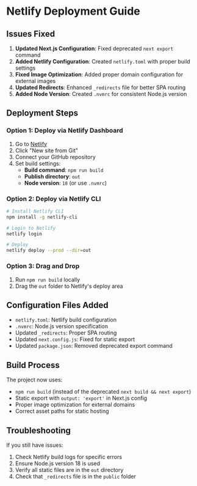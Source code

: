 # Netlify Deployment Guide

## Issues Fixed

1. **Updated Next.js Configuration**: Fixed deprecated `next export` command
2. **Added Netlify Configuration**: Created `netlify.toml` with proper build settings
3. **Fixed Image Optimization**: Added proper domain configuration for external images
4. **Updated Redirects**: Enhanced `_redirects` file for better SPA routing
5. **Added Node Version**: Created `.nvmrc` for consistent Node.js version

## Deployment Steps

### Option 1: Deploy via Netlify Dashboard

1. Go to [Netlify](https://netlify.com)
2. Click "New site from Git"
3. Connect your GitHub repository
4. Set build settings:
   - **Build command**: `npm run build`
   - **Publish directory**: `out`
   - **Node version**: `18` (or use `.nvmrc`)

### Option 2: Deploy via Netlify CLI

```bash
# Install Netlify CLI
npm install -g netlify-cli

# Login to Netlify
netlify login

# Deploy
netlify deploy --prod --dir=out
```

### Option 3: Drag and Drop

1. Run `npm run build` locally
2. Drag the `out` folder to Netlify's deploy area

## Configuration Files Added

- `netlify.toml`: Netlify build configuration
- `.nvmrc`: Node.js version specification
- Updated `_redirects`: Proper SPA routing
- Updated `next.config.js`: Fixed for static export
- Updated `package.json`: Removed deprecated export command

## Build Process

The project now uses:

- `npm run build` (instead of the deprecated `next build && next export`)
- Static export with `output: 'export'` in Next.js config
- Proper image optimization for external domains
- Correct asset paths for static hosting

## Troubleshooting

If you still have issues:

1. Check Netlify build logs for specific errors
2. Ensure Node.js version 18 is used
3. Verify all static files are in the `out` directory
4. Check that `_redirects` file is in the `public` folder

